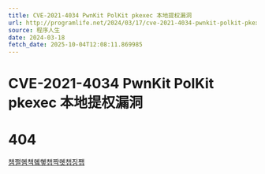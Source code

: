 ```yaml
---
title: CVE-2021-4034 PwnKit PolKit pkexec 本地提权漏洞
url: http://programlife.net/2024/03/17/cve-2021-4034-pwnkit-polkit-pkexec-lpe/
source: 程序人生
date: 2024-03-18
fetch_date: 2025-10-04T12:08:11.869985
---
```


# CVE-2021-4034 PwnKit PolKit pkexec 本地提权漏洞

# 404

[챔쩔혬책혴혷챕짝혯챕징쨉](/)